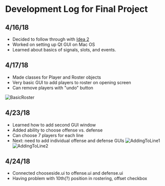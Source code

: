 # Development Log for Final Project
## 4/16/18
* Decided to follow through with [Idea 2](https://github.com/uiuc-sp18-cs126/final-project-rrout2/blob/master/PROPOSAL.md)
* Worked on setting up Qt GUI on Mac OS 
* Learned about basics of signals, slots, and events. 

## 4/17/18
* Made classes for Player and Roster objects
* Very basic GUI to add players to roster on opening screen
* Can remove players with "undo" button

![BasicRoster](https://raw.githubusercontent.com/uiuc-sp18-cs126/final-project-rrout2/master/screenshots/rostering1.png?token=Acz5q8Xqd-t8pSMErPh66kFdfHNTotWRks5a4AliwA%3D%3D)

## 4/23/18
* Learned how to add second GUI window
* Added ability to choose offense vs. defense
* Can choose 7 players for each line
* Next: need to add individual offense and defense GUIs
![AddingToLine1](https://raw.githubusercontent.com/uiuc-sp18-cs126/final-project-rrout2/master/screenshots/7online1.png?token=Acz5q3Z-QcVDmzOFCfhbKkV-S1ZLkvlGks5a6AyjwA%3D%3D)
![AddingToLine2](https://raw.githubusercontent.com/uiuc-sp18-cs126/final-project-rrout2/master/screenshots/7online2.png?token=Acz5q56csr0BbcLEGwr36KwG1A8xjptoks5a6AylwA%3D%3D)

## 4/24/18
* Connected chooseside.ui to offense.ui and defense.ui
* Having problem with 10th(?) position in rostering, offset checkbox